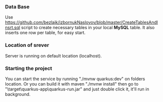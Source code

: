 ### Data Base

Use https://github.com/bezlajk/izbornukNaslovov/blob/master/CreateTablesAndInsrt.sql script to create necessary tables in your local **MySQL** table. It also inserts one row per table, for easy start.

### Location of srever
Server is running on default location (localhost).

### Starting the project
You can start the service by running "./mvnw quarkus:dev" on folders location.
Or you can build it with maven "./mvnw install" then go to "\target\quarkus-app\quarkus-run.jar" and just double click it, it'll run in background.



